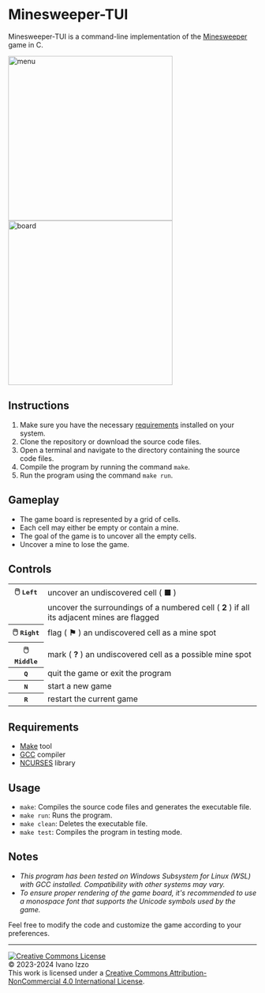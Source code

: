 # Minesweeper-TUI

Minesweeper-TUI is a command-line implementation of the [Minesweeper](https://en.wikipedia.org/wiki/Minesweeper_(video_game) "Minesweeper (video game) - Wikipedia") game in C.

<img src="https://github.com/bepposax/minesweeper-tui/assets/43136113/080719ff-c474-49e9-93ce-8e9c789acf3a" alt="menu" height="333" width="auto">
<img src="https://github.com/bepposax/minesweeper-tui/assets/43136113/5ea605a9-852a-4a74-b434-f8c9487dcbea" alt="board" height="333" width="auto">

## Instructions

1. Make sure you have the necessary [requirements](#requirements) installed on your system.
2. Clone the repository or download the source code files.
3. Open a terminal and navigate to the directory containing the source code files.
4. Compile the program by running the command `make`.
5. Run the program using the command `make run`.

## Gameplay

- The game board is represented by a grid of cells.
- Each cell may either be empty or contain a mine.
- The goal of the game is to uncover all the empty cells.
- Uncover a mine to lose the game.

## Controls

<table>
  <tr>
    <th>🖱️ <kbd>Left
    <td>uncover an undiscovered cell ( <b>■</b> )
  <tr>
    <td>
    <td>uncover the surroundings of a numbered cell ( <b>2</b> ) if all its adjacent mines are flagged
  <tr>
    <th>🖱️ <kbd>Right
    <td>flag ( <b>⚑</b> ) an undiscovered cell as a mine spot
  <tr>
    <th>🖱️ <kbd>Middle
    <td>mark ( <b>?</b> ) an undiscovered cell as a possible mine spot
  <tr>
    <th><kbd>Q
    <td>quit the game or exit the program
  <tr>
    <th><kbd>N
    <td>start a new game
  <tr>
    <th><kbd>R
    <td>restart the current game
</table>

## Requirements

- [Make](https://www.gnu.org/software/make/ "Make - GNU Project - Free Software Foundation") tool
- [GCC](https://gcc.gnu.org/ "GCC, the GNU Compiler Collection - GNU Project") compiler
- [NCURSES](https://invisible-island.net/ncurses/ "NCURSES - New Curses") library

## Usage

- `make`: Compiles the source code files and generates the executable file.
- `make run`: Runs the program.
- `make clean`: Deletes the executable file.
- `make test`: Compiles the program in testing mode.

## Notes

- *This program has been tested on Windows Subsystem for Linux (WSL) with GCC installed. Compatibility with other systems may vary.*  
- *To ensure proper rendering of the game board, it's recommended to use a monospace font that supports the Unicode symbols used by the game.*

Feel free to modify the code and customize the game according to your preferences.

---

[![Creative Commons License](https://i.creativecommons.org/l/by-nc/4.0/88x31.png)](http://creativecommons.org/licenses/by-nc/4.0/)  
© 2023-2024 Ivano Izzo  
This work is licensed under a [Creative Commons Attribution-NonCommercial 4.0 International License](http://creativecommons.org/licenses/by-nc/4.0/).
